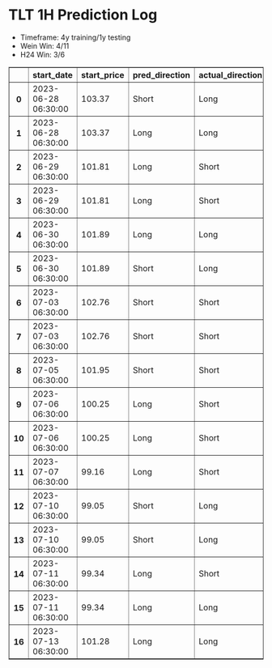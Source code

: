<h1>TLT 1H Prediction Log</h1>

* Timeframe: 4y training/1y testing
* Wein Win: 4/11
* H24  Win: 3/6
<table border="1" class="dataframe">
  <thead>
    <tr style="text-align: right;">
      <th></th>
      <th>start_date</th>
      <th>start_price</th>
      <th>pred_direction</th>
      <th>actual_direction</th>
      <th>end_date</th>
      <th>end_price</th>
      <th>difference</th>
      <th>model_type</th>
    </tr>
  </thead>
  <tbody>
    <tr>
      <th>0</th>
      <td>2023-06-28 06:30:00</td>
      <td>103.37</td>
      <td>Short</td>
      <td>Long</td>
      <td>2023-06-28 12:00:00</td>
      <td>103.63</td>
      <td>0.26</td>
      <td>Wein</td>
    </tr>
    <tr>
      <th>1</th>
      <td>2023-06-28 06:30:00</td>
      <td>103.37</td>
      <td>Long</td>
      <td>Long</td>
      <td>2023-06-28 12:00:00</td>
      <td>103.63</td>
      <td>0.26</td>
      <td>H24</td>
    </tr>
    <tr>
      <th>2</th>
      <td>2023-06-29 06:30:00</td>
      <td>101.81</td>
      <td>Long</td>
      <td>Short</td>
      <td>2023-06-29 12:00:00</td>
      <td>101.74</td>
      <td>-0.07</td>
      <td>H24</td>
    </tr>
    <tr>
      <th>3</th>
      <td>2023-06-29 06:30:00</td>
      <td>101.81</td>
      <td>Long</td>
      <td>Short</td>
      <td>2023-06-29 12:00:00</td>
      <td>101.74</td>
      <td>-0.07</td>
      <td>Wein</td>
    </tr>
    <tr>
      <th>4</th>
      <td>2023-06-30 06:30:00</td>
      <td>101.89</td>
      <td>Long</td>
      <td>Long</td>
      <td>2023-06-30 12:00:00</td>
      <td>102.94</td>
      <td>1.05</td>
      <td>Wein</td>
    </tr>
    <tr>
      <th>5</th>
      <td>2023-06-30 06:30:00</td>
      <td>101.89</td>
      <td>Short</td>
      <td>Long</td>
      <td>2023-06-30 12:00:00</td>
      <td>102.94</td>
      <td>1.05</td>
      <td>H24</td>
    </tr>
    <tr>
      <th>6</th>
      <td>2023-07-03 06:30:00</td>
      <td>102.76</td>
      <td>Short</td>
      <td>Short</td>
      <td>2023-07-03 12:00:00</td>
      <td>102.09</td>
      <td>-0.67</td>
      <td>H24</td>
    </tr>
    <tr>
      <th>7</th>
      <td>2023-07-03 06:30:00</td>
      <td>102.76</td>
      <td>Short</td>
      <td>Short</td>
      <td>2023-07-03 12:00:00</td>
      <td>102.09</td>
      <td>-0.67</td>
      <td>Wein</td>
    </tr>
    <tr>
      <th>8</th>
      <td>2023-07-05 06:30:00</td>
      <td>101.95</td>
      <td>Short</td>
      <td>Short</td>
      <td>2023-07-05 10:00:00</td>
      <td>101.02</td>
      <td>-0.93</td>
      <td>H24</td>
    </tr>
    <tr>
      <th>9</th>
      <td>2023-07-06 06:30:00</td>
      <td>100.25</td>
      <td>Long</td>
      <td>Short</td>
      <td>2023-07-06 07:00:00</td>
      <td>100.01</td>
      <td>-0.24</td>
      <td>H24</td>
    </tr>
    <tr>
      <th>10</th>
      <td>2023-07-06 06:30:00</td>
      <td>100.25</td>
      <td>Long</td>
      <td>Short</td>
      <td>2023-07-06 12:00:00</td>
      <td>99.68</td>
      <td>-0.57</td>
      <td>Wein</td>
    </tr>
    <tr>
      <th>11</th>
      <td>2023-07-07 06:30:00</td>
      <td>99.16</td>
      <td>Long</td>
      <td>Short</td>
      <td>2023-07-07 07:00:00</td>
      <td>99.09</td>
      <td>-0.07</td>
      <td>Wein</td>
    </tr>
    <tr>
      <th>12</th>
      <td>2023-07-10 06:30:00</td>
      <td>99.05</td>
      <td>Short</td>
      <td>Long</td>
      <td>2023-07-10 07:00:00</td>
      <td>99.10</td>
      <td>0.05</td>
      <td>Wein</td>
    </tr>
    <tr>
      <th>13</th>
      <td>2023-07-10 06:30:00</td>
      <td>99.05</td>
      <td>Short</td>
      <td>Long</td>
      <td>2023-07-10 07:00:00</td>
      <td>99.10</td>
      <td>0.05</td>
      <td>Wein</td>
    </tr>
    <tr>
      <th>14</th>
      <td>2023-07-11 06:30:00</td>
      <td>99.34</td>
      <td>Long</td>
      <td>Short</td>
      <td>2023-07-11 07:00:00</td>
      <td>99.34</td>
      <td>0.00</td>
      <td>Wein</td>
    </tr>
    <tr>
      <th>15</th>
      <td>2023-07-11 06:30:00</td>
      <td>99.34</td>
      <td>Long</td>
      <td>Long</td>
      <td>2023-07-11 12:00:00</td>
      <td>99.57</td>
      <td>0.23</td>
      <td>Wein</td>
    </tr>
    <tr>
      <th>16</th>
      <td>2023-07-13 06:30:00</td>
      <td>101.28</td>
      <td>Long</td>
      <td>Long</td>
      <td>2023-07-13 12:00:00</td>
      <td>101.81</td>
      <td>0.53</td>
      <td>Wein</td>
    </tr>
  </tbody>
</table>